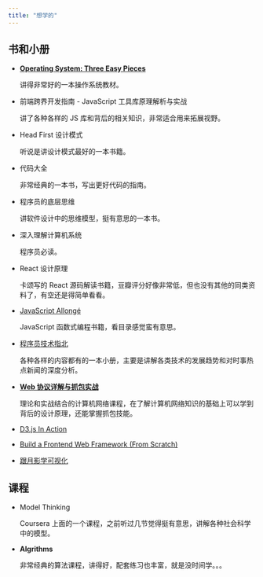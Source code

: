 ```yaml
---
title: "想学的"
---
```


## 书和小册

- **[Operating System: Three Easy Pieces](https://pages.cs.wisc.edu/~remzi/OSTEP/)**

  讲得非常好的一本操作系统教材。

- 前端跨界开发指南 - JavaScript 工具库原理解析与实战

  讲了各种各样的 JS 库和背后的相关知识，非常适合用来拓展视野。

- Head First 设计模式

  听说是讲设计模式最好的一本书籍。

- 代码大全

  非常经典的一本书，写出更好代码的指南。

- 程序员的底层思维

  讲软件设计中的思维模型，挺有意思的一本书。

- 深入理解计算机系统

  程序员必读。

- React 设计原理

  卡颂写的 React 源码解读书籍，豆瓣评分好像非常低，但也没有其他的同类资料了，有空还是得简单看看。

- [JavaScript Allongé](https://leanpub.com/javascriptallongesix/read)

  JavaScript 函数式编程书籍，看目录感觉蛮有意思。

- [程序员技术指北](https://www.imooc.com/read/27)

  各种各样的内容都有的一本小册，主要是讲解各类技术的发展趋势和对时事热点新闻的深度分析。

- **[Web 协议详解与抓包实战](https://time.geekbang.org/course/intro/100026801?tab=catalog)**

  理论和实战结合的计算机网络课程，在了解计算机网络知识的基础上可以学到背后的设计原理，还能掌握抓包技能。

- [D3.js In Action](https://www.manning.com/books/d3js-in-action-third-edition)
- [Build a Frontend Web Framework (From Scratch) ](https://www.manning.com/dashboard)
- [跟月影学可视化](https://time.geekbang.org/column/intro/100053801?tab=catalog)

## 课程

- Model Thinking

  Coursera 上面的一个课程，之前听过几节觉得挺有意思，讲解各种社会科学中的模型。

- **Algrithms**

  非常经典的算法课程，讲得好，配套练习也丰富，就是没时间学。。。
